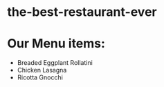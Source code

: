 # the-best-restaurant-ever

# Our Menu items:
* Breaded Eggplant Rollatini
* Chicken Lasagna
* Ricotta Gnocchi
